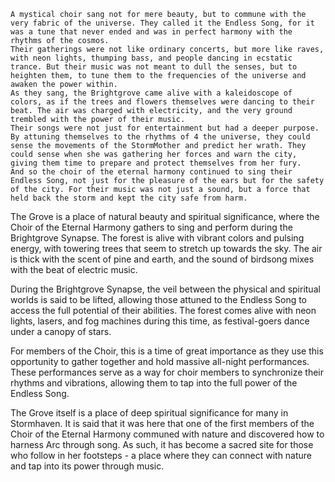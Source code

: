 ```
A mystical choir sang not for mere beauty, but to commune with the very fabric of the universe. They called it the Endless Song, for it was a tune that never ended and was in perfect harmony with the rhythms of the cosmos. 
Their gatherings were not like ordinary concerts, but more like raves, with neon lights, thumping bass, and people dancing in ecstatic trance. But their music was not meant to dull the senses, but to heighten them, to tune them to the frequencies of the universe and awaken the power within. 
As they sang, the Brightgrove came alive with a kaleidoscope of colors, as if the trees and flowers themselves were dancing to their beat. The air was charged with electricity, and the very ground trembled with the power of their music. 
Their songs were not just for entertainment but had a deeper purpose. By attuning themselves to the rhythms of 4 the universe, they could sense the movements of the StormMother and predict her wrath. They could sense when she was gathering her forces and warn the city, giving them time to prepare and protect themselves from her fury. 
And so the choir of the eternal harmony continued to sing their Endless Song, not just for the pleasure of the ears but for the safety of the city. For their music was not just a sound, but a force that held back the storm and kept the city safe from harm.
```

The Grove is a place of natural beauty and spiritual significance, where the Choir of the Eternal Harmony gathers to sing and perform during the Brightgrove Synapse. The forest is alive with vibrant colors and pulsing energy, with towering trees that seem to stretch up towards the sky. The air is thick with the scent of pine and earth, and the sound of birdsong mixes with the beat of electric music.

During the Brightgrove Synapse, the veil between the physical and spiritual worlds is said to be lifted, allowing those attuned to the Endless Song to access the full potential of their abilities. The forest comes alive with neon lights, lasers, and fog machines during this time, as festival-goers dance under a canopy of stars.

For members of the Choir, this is a time of great importance as they use this opportunity to gather together and hold massive all-night performances. These performances serve as a way for choir members to synchronize their rhythms and vibrations, allowing them to tap into the full power of the Endless Song.

The Grove itself is a place of deep spiritual significance for many in Stormhaven. It is said that it was here that one of the first members of the Choir of the Eternal Harmony communed with nature and discovered how to harness Arc through song. As such, it has become a sacred site for those who follow in her footsteps - a place where they can connect with nature and tap into its power through music.


